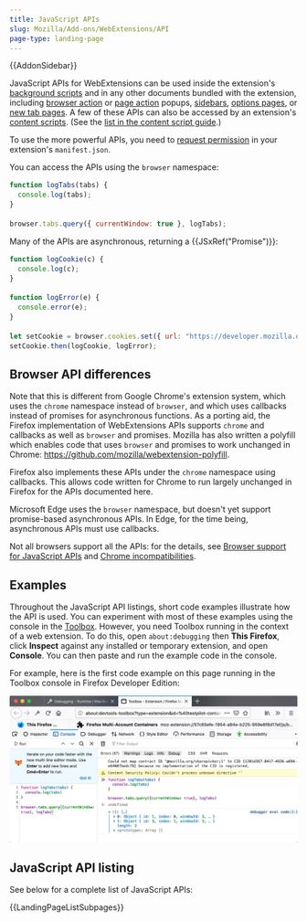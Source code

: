 ```yaml
---
title: JavaScript APIs
slug: Mozilla/Add-ons/WebExtensions/API
page-type: landing-page
---
```


{{AddonSidebar}}

JavaScript APIs for WebExtensions can be used inside the extension's [background scripts](/en-US/docs/Mozilla/Add-ons/WebExtensions/Anatomy_of_a_WebExtension#background_scripts) and in any other documents bundled with the extension, including [browser action](/en-US/docs/Mozilla/Add-ons/WebExtensions/user_interface/Browser_action) or [page action](/en-US/docs/Mozilla/Add-ons/WebExtensions/user_interface/Page_actions) popups, [sidebars](/en-US/docs/Mozilla/Add-ons/WebExtensions/user_interface/Sidebars), [options pages](/en-US/docs/Mozilla/Add-ons/WebExtensions/user_interface/Options_pages), or [new tab pages](/en-US/docs/Mozilla/Add-ons/WebExtensions/manifest.json/chrome_url_overrides). A few of these APIs can also be accessed by an extension's [content scripts](/en-US/docs/Mozilla/Add-ons/WebExtensions/Anatomy_of_a_WebExtension#content_scripts). (See the [list in the content script guide](/en-US/docs/Mozilla/Add-ons/WebExtensions/Content_scripts#webextension_apis).)

To use the more powerful APIs, you need to [request permission](/en-US/docs/Mozilla/Add-ons/WebExtensions/manifest.json/permissions) in your extension's `manifest.json`.

You can access the APIs using the `browser` namespace:

```js
function logTabs(tabs) {
  console.log(tabs);
}

browser.tabs.query({ currentWindow: true }, logTabs);
```

Many of the APIs are asynchronous, returning a {{JSxRef("Promise")}}:

```js
function logCookie(c) {
  console.log(c);
}

function logError(e) {
  console.error(e);
}

let setCookie = browser.cookies.set({ url: "https://developer.mozilla.org/" });
setCookie.then(logCookie, logError);
```

## Browser API differences

Note that this is different from Google Chrome's extension system, which uses the `chrome` namespace instead of `browser`, and which uses callbacks instead of promises for asynchronous functions. As a porting aid, the Firefox implementation of WebExtensions APIs supports `chrome` and callbacks as well as `browser` and promises. Mozilla has also written a polyfill which enables code that uses `browser` and promises to work unchanged in Chrome: <https://github.com/mozilla/webextension-polyfill>.

Firefox also implements these APIs under the `chrome` namespace using callbacks. This allows code written for Chrome to run largely unchanged in Firefox for the APIs documented here.

Microsoft Edge uses the `browser` namespace, but doesn't yet support promise-based asynchronous APIs. In Edge, for the time being, asynchronous APIs must use callbacks.

Not all browsers support all the APIs: for the details, see [Browser support for JavaScript APIs](/en-US/docs/Mozilla/Add-ons/WebExtensions/Browser_support_for_JavaScript_APIs) and [Chrome incompatibilities](/en-US/docs/Mozilla/Add-ons/WebExtensions/Chrome_incompatibilities).

## Examples

Throughout the JavaScript API listings, short code examples illustrate how the API is used. You can experiment with most of these examples using the console in the [Toolbox](https://extensionworkshop.com/documentation/develop/debugging/#developer-tools-toolbox). However, you need Toolbox running in the context of a web extension. To do this, open `about:debugging` then **This Firefox**, click **Inspect** against any installed or temporary extension, and open **Console**. You can then paste and run the example code in the console.

For example, here is the first code example on this page running in the Toolbox console in Firefox Developer Edition:

![Illustration of a snippet of web extension code run from the console in the Toolbox](javascript_exercised_in_console.jpg)

## JavaScript API listing

See below for a complete list of JavaScript APIs:

{{LandingPageListSubpages}}
